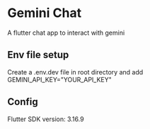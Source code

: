 # Gemini Chat
A flutter chat app to interact with gemini

## Env file setup
Create a .env.dev file in root directory and add 
GEMINI_API_KEY="YOUR_API_KEY"

## Config
Flutter SDK version: 3.16.9
